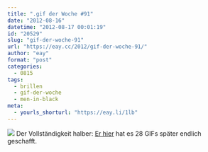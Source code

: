 ```yaml
---
title: ".gif der Woche #91"
date: "2012-08-16"
datetime: "2012-08-17 00:01:19"
id: "20529"
slug: "gif-der-woche-91"
url: "https://eay.cc/2012/gif-der-woche-91/"
author: "eay"
format: "post"
categories:
  - 0815
tags:
  - brillen
  - gif-der-woche
  - men-in-black
meta:
  - yourls_shorturl: "https://eay.li/1lb"
---
```


![](https://eay.cc/uploads/2012/mib_sunglasses2.gif) Der Vollständigkeit halber: [Er hier](//eay.cc/2011/gif-der-woche-63/) hat es 28 GIFs später endlich geschafft.
